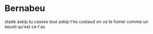 # Bernabeu
stade
askip tu casses tout
askip t'es costaud
on va te fumer comme un keusti qu'est ce t'as
